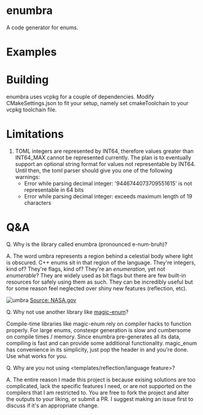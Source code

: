 # enumbra

A code generator for enums.

# Examples

# Building

enumbra uses vcpkg for a couple of dependencies. Modify CMakeSettings.json to fit your setup, namely set cmakeToolchain to your vcpkg toolchain file.

# Limitations

1. TOML integers are represented by INT64, therefore values greater than INT64_MAX cannot be represented currently. The plan is to eventually support an optional string format for values not representable by INT64. Until then, the toml parser should give you one of the following warnings:
	* Error while parsing decimal integer: '9446744073709551615' is not representable in 64 bits
	* Error while parsing decimal integer: exceeds maximum length of 19 characters

# Q&A

Q. Why is the library called enumbra (pronounced e-num-bruh)?

A. The word umbra represents a region behind a celestial body where light is obscured. C++ enums sit in that region of the language. They're integers, kind of? They're flags, kind of? They're an *enumeration*, yet not *enumerable*? They are widely used as bit flags but there are few built-in resources for safely using them as such. They can be incredibly useful but for some reason feel neglected over shiny new features (reflection, etc).

![umbra](https://www.nasa.gov/sites/default/files/umbra-penumbra.jpg)
[Source: NASA.gov](https://www.nasa.gov/audience/forstudents/k-4/stories/umbra-and-penumbra)

Q. Why not use another library like [magic-enum](https://github.com/Neargye/magic_enum)?

Compile-time libraries like magic-enum rely on compiler hacks to function properly. For large enums, constexpr generation is slow and cumbersome on compile times / memory. Since enumbra pre-generates all its data, compiling is fast and can provide some additional functionality. magic_enum has convenience in its simplicity, just pop the header in and you're done. Use what works for you.

Q. Why are you not using <templates/reflection/language feature>?

A. The entire reason I made this project is because exising solutions are too complicated, lack the specific features I need, or are not supported on the compilers that I am restricted to. You are free to fork the project and alter the outputs to your liking, or submit a PR. I suggest making an issue first to discuss if it's an appropriate change.
